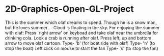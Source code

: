 # 2D-Graphics-Open-GL-Project
This is the summer which olaf dreams to spend. Though he is a snow man, but he loves summer.... Cloud is floating in the sky. For enjoying the summer with olaf:
Press 'right arrow' on keyboad and take olaf near the umbrella for drinking cola. Look a crab is running after olaf. Press left, up and bottom arrow to move olaf cartoon.
Type- 'b' (for boat ride with olaf) Type- 'n' (to stop the boat)
Left click on mouse to start the fan Type- 's' (to stop the fan)
